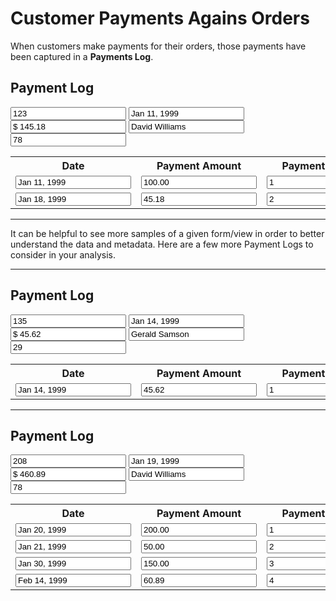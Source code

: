 <h1>Customer Payments Agains Orders</h1>
<p>When customers make payments for their orders, those payments have been captured in a <b>Payments Log</b>.</p>

<form>
  <h2 aria-label="Form Title">Payment Log</h2>
  <input type="text" aria-label="Order Number" value="123">
  <input type="text" aria-label="OrderDate" value="Jan 11, 1999">
  <input type="text" aria-label="Order Total" value="$ 145.18">
  <input type="text" aria-label="Customer Name" value="David Williams">
  <input type="text" aria-label="Customer Number" value="78">
  <table>
    <tr>
      <th scope="col">Date</th>
      <th scope="col">Payment Amount</th>
      <th scope="col">Payment Number</th>
      <th scope="col">Balance Owing</th>
      <th scope="col">Payment Type</th>
      <th scope="col">Deposit Batch Number</th>
    </tr>
    <tr>
      <td><input type="text" aria-label="Date" value="Jan 11, 1999"></td>
      <td><input type="text" aria-label="Payment Amount" value="100.00"></td>
      <td><input type="text" aria-label="Payment Number" value="1"></td>
      <td><input type="text" aria-label="Balance Owing" value="45.18"></td>
      <td><input type="text" aria-label="Payment Type" value="Cheque"></td>
      <td><input type="text" aria-label="Deposit Batch Number" value="118"></td>
    </tr>
    <tr>
      <td><input type="text" aria-label="Date" value="Jan 18, 1999"></td>
      <td><input type="text" aria-label="Payment Amount" value="45.18"></td>
      <td><input type="text" aria-label="Payment Number" value="2"></td>
      <td><input type="text" aria-label="Balance Owing" value="0.00"></td>
      <td><input type="text" aria-label="Payment Type" value="Cash"></td>
      <td><input type="text" aria-label="Deposit Batch Number" value="119"></td>
    </tr>
  </table>
</form>

<hr />
<p>It can be helpful to see more samples of a given form/view in order to better understand the data and metadata. Here are a few more Payment Logs to consider in your analysis.</p>

<hr />
<form>
  <h2 aria-label="Form Title">Payment Log</h2>
  <input type="text" aria-label="Order Number" value="135">
  <input type="text" aria-label="OrderDate" value="Jan 14, 1999">
  <input type="text" aria-label="Order Total" value="$ 45.62">
  <input type="text" aria-label="Customer Name" value="Gerald Samson">
  <input type="text" aria-label="Customer Number" value="29">
  <table>
    <tr>
      <th scope="col">Date</th>
      <th scope="col">Payment Amount</th>
      <th scope="col">Payment Number</th>
      <th scope="col">Balance Owing</th>
      <th scope="col">Payment Type</th>
      <th scope="col">Deposit Batch Number</th>
    </tr>
    <tr>
      <td><input type="text" aria-label="Date" value="Jan 14, 1999"></td>
      <td><input type="text" aria-label="Payment Amount" value="45.62"></td>
      <td><input type="text" aria-label="Payment Number" value="1"></td>
      <td><input type="text" aria-label="Balance Owing" value="0.00"></td>
      <td><input type="text" aria-label="Payment Type" value="Visa"></td>
      <td><input type="text" aria-label="Deposit Batch Number" value="118"></td>
    </tr>
  </table>
</form>

<hr />
<form>
  <h2 aria-label="Form Title">Payment Log</h2>
  <input type="text" aria-label="Order Number" value="208">
  <input type="text" aria-label="OrderDate" value="Jan 19, 1999">
  <input type="text" aria-label="Order Total" value="$ 460.89">
  <input type="text" aria-label="Customer Name" value="David Williams">
  <input type="text" aria-label="Customer Number" value="78">
  <table>
    <tr>
      <th scope="col">Date</th>
      <th scope="col">Payment Amount</th>
      <th scope="col">Payment Number</th>
      <th scope="col">Balance Owing</th>
      <th scope="col">Payment Type</th>
      <th scope="col">Deposit Batch Number</th>
    </tr>
    <tr>
      <td><input type="text" aria-label="Date" value="Jan 20, 1999"></td>
      <td><input type="text" aria-label="Payment Amount" value="200.00"></td>
      <td><input type="text" aria-label="Payment Number" value="1"></td>
      <td><input type="text" aria-label="Balance Owing" value="260.89"></td>
      <td><input type="text" aria-label="Payment Type" value="Cheque"></td>
      <td><input type="text" aria-label="Deposit Batch Number" value="119"></td>
    </tr>
    <tr>
      <td><input type="text" aria-label="Date" value="Jan 21, 1999"></td>
      <td><input type="text" aria-label="Payment Amount" value="50.00"></td>
      <td><input type="text" aria-label="Payment Number" value="2"></td>
      <td><input type="text" aria-label="Balance Owing" value="210.89"></td>
      <td><input type="text" aria-label="Payment Type" value="Cash"></td>
      <td><input type="text" aria-label="Deposit Batch Number" value="119"></td>
    </tr>
    <tr>
      <td><input type="text" aria-label="Date" value="Jan 30, 1999"></td>
      <td><input type="text" aria-label="Payment Amount" value="150.00"></td>
      <td><input type="text" aria-label="Payment Number" value="3"></td>
      <td><input type="text" aria-label="Balance Owing" value="60.89"></td>
      <td><input type="text" aria-label="Payment Type" value="Cheque"></td>
      <td><input type="text" aria-label="Deposit Batch Number" value="121"></td>
    </tr>
    <tr>
      <td><input type="text" aria-label="Date" value="Feb 14, 1999"></td>
      <td><input type="text" aria-label="Payment Amount" value="60.89"></td>
      <td><input type="text" aria-label="Payment Number" value="4"></td>
      <td><input type="text" aria-label="Balance Owing" value="0.00"></td>
      <td><input type="text" aria-label="Payment Type" value="Visa"></td>
      <td><input type="text" aria-label="Deposit Batch Number" value="124"></td>
    </tr>
  </table>
</form>
